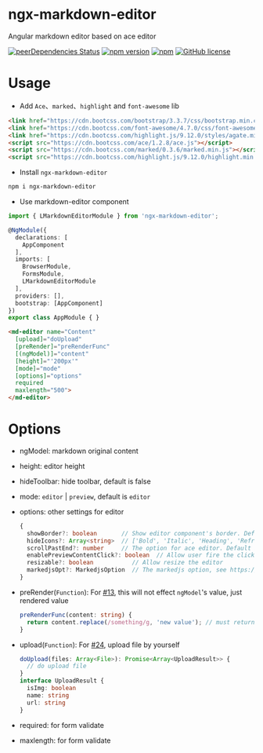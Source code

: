 # ngx-markdown-editor
Angular markdown editor based on ace editor

[![peerDependencies Status](https://david-dm.org/lon-yang/ngx-markdown-editor/peer-status.svg)](https://david-dm.org/lon-yang/ngx-markdown-editor?type=peer)
[![npm version](https://badge.fury.io/js/ngx-markdown-editor.svg)](https://badge.fury.io/js/ngx-markdown-editor)
[![npm](https://img.shields.io/npm/dt/ngx-markdown-editor.svg)](https://www.npmjs.com/package/ngx-markdown-editor)
[![GitHub license](https://img.shields.io/github/license/lon-yang/ngx-markdown-editor.svg)](https://github.com/lon-yang/ngx-markdown-editor/blob/master/LICENSE)

# Usage

- Add `Ace`、`marked`、`highlight` and `font-awesome` lib

```html
<link href="https://cdn.bootcss.com/bootstrap/3.3.7/css/bootstrap.min.css" rel="stylesheet">
<link href="https://cdn.bootcss.com/font-awesome/4.7.0/css/font-awesome.min.css" rel="stylesheet">
<link href="https://cdn.bootcss.com/highlight.js/9.12.0/styles/agate.min.css" rel="stylesheet">
<script src="https://cdn.bootcss.com/ace/1.2.8/ace.js"></script>
<script src="https://cdn.bootcss.com/marked/0.3.6/marked.min.js"></script>
<script src="https://cdn.bootcss.com/highlight.js/9.12.0/highlight.min.js"></script>
```

- Install `ngx-markdown-editor`

```bash
npm i ngx-markdown-editor
```

- Use markdown-editor component

```ts
import { LMarkdownEditorModule } from 'ngx-markdown-editor';

@NgModule({
  declarations: [
    AppComponent
  ],
  imports: [
    BrowserModule,
    FormsModule,
    LMarkdownEditorModule
  ],
  providers: [],
  bootstrap: [AppComponent]
})
export class AppModule { }
```
```html
<md-editor name="Content" 
  [upload]="doUpload" 
  [preRender]="preRenderFunc" 
  [(ngModel)]="content" 
  [height]="'200px'" 
  [mode]="mode" 
  [options]="options" 
  required 
  maxlength="500">
</md-editor>
```

# Options
- ngModel: markdown original content
- height: editor height
- hideToolbar: hide toolbar, default is false
- mode: `editor` | `preview`, default is `editor`
- options: other settings for editor
  ```ts
  {  
    showBorder?: boolean       // Show editor component's border. Default is true
    hideIcons?: Array<string>  // ['Bold', 'Italic', 'Heading', 'Refrence', 'Link', 'Image', 'Ul', 'Ol', 'Code', 'TogglePreview', 'FullScreen']. Default is empty
    scrollPastEnd?: number     // The option for ace editor. Default is 0
    enablePreviewContentClick?: boolean  // Allow user fire the click event on the preview panel, like href etc. Default is false
    resizable?: boolean           // Allow resize the editor
    markedjsOpt?: MarkedjsOption  // The markedjs option, see https://marked.js.org/#/USING_ADVANCED.md#options
  }
  ```
- preRender(`Function`): For [#13](https://github.com/lon-yang/ngx-markdown-editor/issues/13), this will not effect `ngModel`'s value, just rendered value
  ```ts
  preRenderFunc(content: string) {
    return content.replace(/something/g, 'new value'); // must return a string
  }
  ```
- upload(`Function`): For [#24](https://github.com/lon-yang/ngx-markdown-editor/issues/24), upload file by yourself
  ```ts
  doUpload(files: Array<File>): Promise<Array<UploadResult>> {
    // do upload file
  }
  interface UploadResult {
    isImg: boolean
    name: string
    url: string
  }
  ```

- required: for form validate
- maxlength: for form validate
